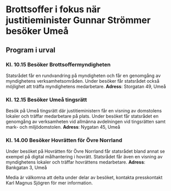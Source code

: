 # Brottsoffer i fokus när justitieminister Gunnar Strömmer besöker Umeå

## Program i urval

### Kl. 10\.15 Besöker Brottsoffer­myndigheten

Statsrådet får en rund­vandring på myndig­heten och får en genom­gång av myndig­hetens verksam­hets­områden. Under besöker får stats­rådet också möjlig­het att träffa myndig­hetens med­arbetare.
**Adress**: Storgatan 49, Umeå

### Kl. 12\.15 Besöker Umeå tingsrätt

Besök på Umeå tingsrätt där justitie­ministern får en visning av dom­stolens lokaler och träffar med­arbetare på plats. Under besöket får stats­rådet en genom­gång av verk­sam­heten vid allmänna avdel­ningen vid tings­rätten samt mark\- och miljö­domstolen.
**Adress**: Nygatan 45, Umeå

### Kl. 14\.00 Besöker Hovrätten för Övre Norrland

Under besöket på Hovrätten för Övre Norrland får stats­rådet bland annat se exempel på digital mål­hantering i hovrätt. Statsrådet får även en visning av myndig­hetens lokaler och träffar hov­rättens med­arbetare.
**Adress**: Bankgatan 3, Umeå

Media är välkomna att delta under delar av besöket, kontakta press­kontakt Karl Magnus Sjögren för mer information.
